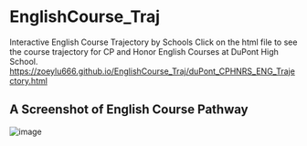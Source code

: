 # EnglishCourse_Traj 
Interactive English Course Trajectory by Schools
Click on the html file to see the course trajectory for CP and Honor English Courses at DuPont High School.
https://zoeylu666.github.io/EnglishCourse_Traj/duPont_CPHNRS_ENG_Trajectory.html

## A Screenshot of English Course Pathway
![image](https://user-images.githubusercontent.com/71402093/151312680-704449f3-7c44-4253-bd19-e8bba9a4fbb9.png)
